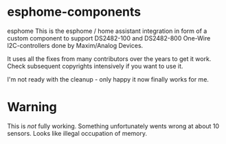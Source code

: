 # esphome-components

esphome 
This is the esphome / home assistant integration in form of a custom
component to support DS2482-100 and DS2482-800 One-Wire I2C-controllers 
done by Maxim/Analog Devices.

It uses all the fixes from many contributors over the years to get it work.
Check subsequent copyrights intensively if you want to use it.

I'm not ready with the cleanup - only happy it now finally works for me.

# Warning
This is _not_ fully working. Something unfortunately wents wrong at about 
10 sensors. Looks like illegal occupation of memory.
